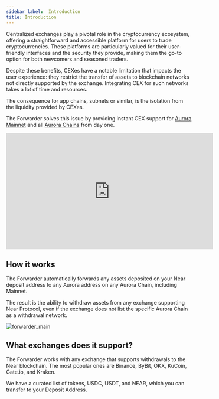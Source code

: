 ```yaml
---
sidebar_label: 	Introduction
title: Introduction
---
```


Centralized exchanges play a pivotal role in the cryptocurrency ecosystem, offering a straightforward and accessible platform for users to trade cryptocurrencies.
These platforms are particularly valued for their user-friendly interfaces and the security they provide, making them the go-to option for both newcomers and seasoned traders.

Despite these benefits, CEXes have a notable limitation that impacts the user experience: they restrict the transfer of assets to blockchain networks not directly supported by the exchange.
Integrating CEX for such networks takes a lot of time and resources.

The consequence for app chains, subnets or similar, is the isolation from the liquidity provided by CEXes.

The Forwarder solves this issue by providing instant  CEX support for [Aurora Mainnet](/) and all [Aurora Chains](/launch-chain/introduction) from day one.

<iframe width="560" height="315" src="https://www.youtube.com/embed/-F63c6utx7I?si=gpNt4GFIF5SmTf2E" style={{display:"block", margin: "auto", padding: "0px 0px 20px 0px"}} title="YouTube video player"
frameborder="0" allow="accelerometer; autoplay; clipboard-write; encrypted-media; gyroscope; picture-in-picture; web-share" referrerpolicy="strict-origin-when-cross-origin" allowfullscreen></iframe>

## How it works

The Forwarder automatically forwards any assets deposited on your Near deposit address to any Aurora address on any Aurora Chain, including Mainnet.

The result is the ability to withdraw assets from any exchange supporting Near Protocol, even if the exchange does not list the specific Aurora Chain as a withdrawal network.

![forwarder_main](/img/forwarder_main.png)

## What exchanges does it support?

The Forwarder works with any exchange that supports withdrawals to the Near blockchain. The most popular ones are Binance, ByBit, OKX, KuCoin, Gate.io, and Kraken.

We have a curated list of tokens, USDC, USDT, and NEAR, which you can transfer to your Deposit Address.

